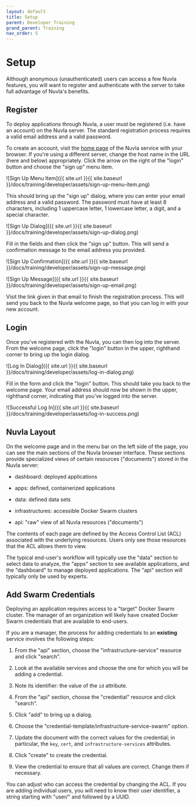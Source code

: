 ```yaml
---
layout: default
title: Setup
parent: Developer Training
grand_parent: Training
nav_order: 5
---
```


Setup
=====

Although anonymous (unauthenticated) users can access a few Nuvla
features, you will want to register and authenticate with the server
to take full advantage of Nuvla's benefits.

## Register

To deploy applications through Nuvla, a user must be registered
(i.e. have an account) on the Nuvla server. The standard registration
process requires a valid email address and a valid password.

To create an account, visit the [home page](https://demo.nuvla.io/) of
the Nuvla service with your browser. If you're using a different
server, change the host name in the URL (here and below)
appropriately. Click the arrow on the right of the "login" button and
choose the "sign up" menu item.

![Sign Up Menu Item]({{ site.url }}{{ site.baseurl }}/docs/training/developer/assets/sign-up-menu-item.png)

This should bring up the "sign up" dialog, where you can enter your
email address and a valid password.  The password must have at least 8
characters, including 1 uppercase letter, 1 lowercase letter, a digit,
and a special character.

![Sign Up Dialog]({{ site.url }}{{ site.baseurl }}/docs/training/developer/assets/sign-up-dialog.png)

Fill in the fields and then click the "sign up" button.  This will
send a confirmation message to the email address you provided.

![Sign Up Confirmation]({{ site.url }}{{ site.baseurl }}/docs/training/developer/assets/sign-up-message.png)

![Sign Up Message]({{ site.url }}{{ site.baseurl }}/docs/training/developer/assets/sign-up-email.png)

Visit the link given in that email to finish the registration process.
This will send you back to the Nuvla welcome page, so that you can log
in with your new account.

## Login

Once you've registered with the Nuvla, you can then log into the
server.  From the welcome page, click the "login" button in the upper,
righthand corner to bring up the login dialog.

![Log In Dialog]({{ site.url }}{{ site.baseurl }}/docs/training/developer/assets/log-in-dialog.png)

Fill in the form and click the "login" button.  This should take you
back to the welcome page. Your email address should now be shown
in the upper, righthand corner, indicating that you've logged into the
server.

![Successful Log In]({{ site.url }}{{ site.baseurl }}/docs/training/developer/assets/log-in-success.png)

## Nuvla Layout

On the welcome page and in the menu bar on the left side of the page,
you can see the main sections of the Nuvla browser interface.  These
sections provide specialized views of certain resources ("documents")
stored in the Nuvla server:

 - dashboard: deployed applications

 - apps: defined, containerized applications

 - data: defined data sets

 - infrastructures: accessible Docker Swarm clusters

 - api: "raw" view of all Nuvla resources ("documents")

The contents of each page are defined by the Access Control List (ACL)
associated with the underlying resources. Users only see those
resources that the ACL allows them to view.

The typical end-user's workflow will typically use the "data" section
to select data to analyze, the "apps" section to see available
applications, and the "dashboard" to manage deployed applications. The
"api" section will typically only be used by experts.

## Add Swarm Credentials

Deploying an application requires access to a "target" Docker Swarm
cluster. The manager of an organization will likely have created
Docker Swarm credentials that are available to end-users.

If you are a manager, the process for adding credentials to an
**existing** service involves the following steps:

 1. From the "api" section, choose the "infrastructure-service"
    resource and click "search".

 1. Look at the available services and choose the one for which you
    will be adding a credential.

 1. Note its identifier: the value of the `id` attribute.

 1. From the "api" section, choose the "credential" resource and click
    "search".

 1. Click "add" to bring up a dialog.

 1. Choose the "credential-template/infrastructure-service-swarm"
    option.

 1. Update the document with the correct values for the credential; in
    particular, the `key`, `cert`, and `infrastructure-services`
    attributes.

 1. Click "create" to create the credential.

 1. View the credential to ensure that all values are correct. Change
    them if necessary.

You can adjust who can access the credential by changing the ACL.  If
you are adding individual users, you will need to know their user
identifier, a string starting with "user/" and followed by a UUID.
